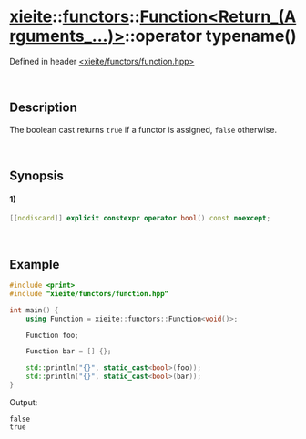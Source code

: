 # [xieite](../../../../../../xieite.md)\:\:[functors](../../../../../../functors.md)\:\:[Function<Return_(Arguments_...)>](../../../../function.md)\:\:operator typename\(\)
Defined in header [<xieite/functors/function.hpp>](../../../../../../../include/xieite/functors/function.hpp)

&nbsp;

## Description
The boolean cast returns `true` if a functor is assigned, `false` otherwise.

&nbsp;

## Synopsis
#### 1)
```cpp
[[nodiscard]] explicit constexpr operator bool() const noexcept;
```

&nbsp;

## Example
```cpp
#include <print>
#include "xieite/functors/function.hpp"

int main() {
    using Function = xieite::functors::Function<void()>;

    Function foo;

    Function bar = [] {};

    std::println("{}", static_cast<bool>(foo));
    std::println("{}", static_cast<bool>(bar));
}
```
Output:
```
false
true
```
